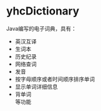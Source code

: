 # yhcDictionary
Java编写的电子词典，具有：  
- 英汉互译
- 生词本
- 历史纪录
- 网络查词
- 发音
- 按字母顺序或者时间顺序排序单词
- 显示单词详细信息
- 背单词  
等功能

